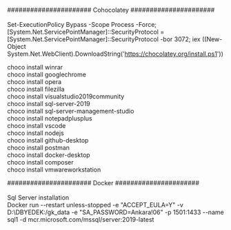 
###################### Cohocolatey ######################
<br><br>
Set-ExecutionPolicy Bypass -Scope Process -Force; [System.Net.ServicePointManager]::SecurityProtocol = [System.Net.ServicePointManager]::SecurityProtocol -bor 3072; iex ((New-Object System.Net.WebClient).DownloadString('https://chocolatey.org/install.ps1'))

choco install winrar<br>
choco install googlechrome<br>
choco install opera<br>
choco install filezilla<br>
choco install visualstudio2019community<br>
choco install sql-server-2019<br>
choco install sql-server-management-studio<br>
choco install notepadplusplus<br>
choco install vscode<br>
choco install nodejs<br>
choco install github-desktop<br>
choco install postman<br>
choco install docker-desktop<br>
choco install composer<br>
choco install vmwareworkstation<br>


###################### Docker ######################<br><br>
Sql Server installation<br>
Docker run --restart unless-stopped  -e "ACCEPT_EULA=Y" -v D:\DBYEDEK:/gk_data -e "SA_PASSWORD=Ankara!06" -p 1501:1433 --name sql1 -d mcr.microsoft.com/mssql/server:2019-latest
